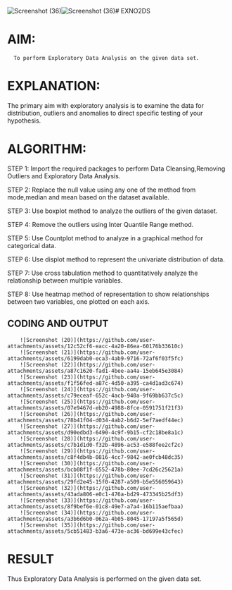 ![Screenshot (36)](https://github.com/user-attachments/assets/36322d6e-e5e5-4c2f-a069-bf22eddb3b05)![Screenshot (36)](https://github.com/user-attachments/assets/071619b8-2d65-4756-9a58-d8b5eccf49fd)# EXNO2DS
# AIM:
      To perform Exploratory Data Analysis on the given data set.
      
# EXPLANATION:
  The primary aim with exploratory analysis is to examine the data for distribution, outliers and anomalies to direct specific testing of your hypothesis.
  
# ALGORITHM:
STEP 1: Import the required packages to perform Data Cleansing,Removing Outliers and Exploratory Data Analysis.

STEP 2: Replace the null value using any one of the method from mode,median and mean based on the dataset available.

STEP 3: Use boxplot method to analyze the outliers of the given dataset.

STEP 4: Remove the outliers using Inter Quantile Range method.

STEP 5: Use Countplot method to analyze in a graphical method for categorical data.

STEP 6: Use displot method to represent the univariate distribution of data.

STEP 7: Use cross tabulation method to quantitatively analyze the relationship between multiple variables.

STEP 8: Use heatmap method of representation to show relationships between two variables, one plotted on each axis.

## CODING AND OUTPUT
        ![Screenshot (20)](https://github.com/user-attachments/assets/12c52cf6-eacc-4a20-86ea-60176b33610c)
        ![Screenshot (21)](https://github.com/user-attachments/assets/6199dab0-eca3-4ab9-9716-72af6f03f5fc)
        ![Screenshot (22)](https://github.com/user-attachments/assets/a87c1620-fad1-4bee-aa4a-15eb645e3084)
        ![Screenshot (23)](https://github.com/user-attachments/assets/f1f56fed-a87c-4d50-a395-ca4d1ad3c674)
        ![Screenshot (24)](https://github.com/user-attachments/assets/c79eceaf-652c-4acb-940a-9f69bb637c5c)
        ![Screenshot (25)](https://github.com/user-attachments/assets/07e9467d-eb20-4988-8fce-0591751f21f3)
        ![Screenshot (26)](https://github.com/user-attachments/assets/78b41f04-d034-4ab2-b6d2-5ef7aedf44ec)
        ![Screenshot (27)](https://github.com/user-attachments/assets/d90edbd3-6490-4c9f-9b15-cf2c18be8a1c)
        ![Screenshot (28)](https://github.com/user-attachments/assets/c7b1d1d0-f32b-4896-ac53-e588fee2cf2c)
        ![Screenshot (29)](https://github.com/user-attachments/assets/c8f4db4b-0816-4cc7-9842-ae0fcb48dc35)
        ![Screenshot (30)](https://github.com/user-attachments/assets/bcb08f1f-6552-478b-80ee-7cd26c25621a)
        ![Screenshot (31)](https://github.com/user-attachments/assets/29fd2e45-15f0-4287-a509-b5e556059643)
        ![Screenshot (32)](https://github.com/user-attachments/assets/43ada806-e0c1-476a-bd29-473345b25df3)
        ![Screenshot (33)](https://github.com/user-attachments/assets/8f9bef6e-01c8-49e7-a7a4-16b115aefbaa)
        ![Screenshot (34)](https://github.com/user-attachments/assets/a3b6d6b0-062a-4b05-8045-17197a5f565d)
        ![Screenshot (35)](https://github.com/user-attachments/assets/5cb51483-b3a6-473e-ac36-bd699e43cfec)
        
                        




        
                
                
      




        

        

        

        

        

        

        
        

        

        

        




        





# RESULT
 Thus  Exploratory Data Analysis is performed on the given data set.

